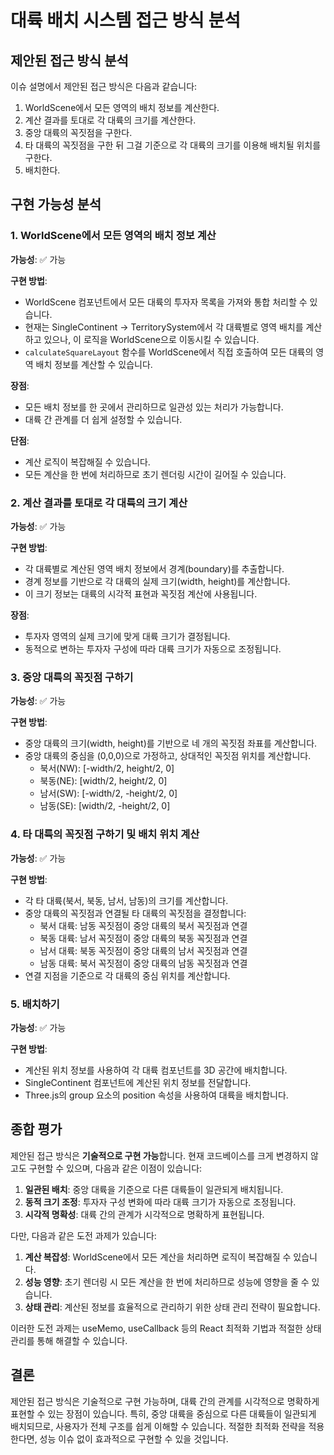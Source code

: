 # 대륙 배치 시스템 접근 방식 분석

## 제안된 접근 방식 분석

이슈 설명에서 제안된 접근 방식은 다음과 같습니다:

1. WorldScene에서 모든 영역의 배치 정보를 계산한다.
2. 계산 결과를 토대로 각 대륙의 크기를 계산한다.
3. 중앙 대륙의 꼭짓점을 구한다.
4. 타 대륙의 꼭짓점을 구한 뒤 그걸 기준으로 각 대륙의 크기를 이용해 배치될 위치를 구한다.
5. 배치한다.

## 구현 가능성 분석

### 1. WorldScene에서 모든 영역의 배치 정보 계산

**가능성**: ✅ 가능

**구현 방법**:
- WorldScene 컴포넌트에서 모든 대륙의 투자자 목록을 가져와 통합 처리할 수 있습니다.
- 현재는 SingleContinent → TerritorySystem에서 각 대륙별로 영역 배치를 계산하고 있으나, 이 로직을 WorldScene으로 이동시킬 수 있습니다.
- `calculateSquareLayout` 함수를 WorldScene에서 직접 호출하여 모든 대륙의 영역 배치 정보를 계산할 수 있습니다.

**장점**:
- 모든 배치 정보를 한 곳에서 관리하므로 일관성 있는 처리가 가능합니다.
- 대륙 간 관계를 더 쉽게 설정할 수 있습니다.

**단점**:
- 계산 로직이 복잡해질 수 있습니다.
- 모든 계산을 한 번에 처리하므로 초기 렌더링 시간이 길어질 수 있습니다.

### 2. 계산 결과를 토대로 각 대륙의 크기 계산

**가능성**: ✅ 가능

**구현 방법**:
- 각 대륙별로 계산된 영역 배치 정보에서 경계(boundary)를 추출합니다.
- 경계 정보를 기반으로 각 대륙의 실제 크기(width, height)를 계산합니다.
- 이 크기 정보는 대륙의 시각적 표현과 꼭짓점 계산에 사용됩니다.

**장점**:
- 투자자 영역의 실제 크기에 맞게 대륙 크기가 결정됩니다.
- 동적으로 변하는 투자자 구성에 따라 대륙 크기가 자동으로 조정됩니다.

### 3. 중앙 대륙의 꼭짓점 구하기

**가능성**: ✅ 가능

**구현 방법**:
- 중앙 대륙의 크기(width, height)를 기반으로 네 개의 꼭짓점 좌표를 계산합니다.
- 중앙 대륙의 중심을 (0,0,0)으로 가정하고, 상대적인 꼭짓점 위치를 계산합니다.
  - 북서(NW): [-width/2, height/2, 0]
  - 북동(NE): [width/2, height/2, 0]
  - 남서(SW): [-width/2, -height/2, 0]
  - 남동(SE): [width/2, -height/2, 0]

### 4. 타 대륙의 꼭짓점 구하기 및 배치 위치 계산

**가능성**: ✅ 가능

**구현 방법**:
- 각 타 대륙(북서, 북동, 남서, 남동)의 크기를 계산합니다.
- 중앙 대륙의 꼭짓점과 연결될 타 대륙의 꼭짓점을 결정합니다:
  - 북서 대륙: 남동 꼭짓점이 중앙 대륙의 북서 꼭짓점과 연결
  - 북동 대륙: 남서 꼭짓점이 중앙 대륙의 북동 꼭짓점과 연결
  - 남서 대륙: 북동 꼭짓점이 중앙 대륙의 남서 꼭짓점과 연결
  - 남동 대륙: 북서 꼭짓점이 중앙 대륙의 남동 꼭짓점과 연결
- 연결 지점을 기준으로 각 대륙의 중심 위치를 계산합니다.

### 5. 배치하기

**가능성**: ✅ 가능

**구현 방법**:
- 계산된 위치 정보를 사용하여 각 대륙 컴포넌트를 3D 공간에 배치합니다.
- SingleContinent 컴포넌트에 계산된 위치 정보를 전달합니다.
- Three.js의 group 요소의 position 속성을 사용하여 대륙을 배치합니다.

## 종합 평가

제안된 접근 방식은 **기술적으로 구현 가능**합니다. 현재 코드베이스를 크게 변경하지 않고도 구현할 수 있으며, 다음과 같은 이점이 있습니다:

1. **일관된 배치**: 중앙 대륙을 기준으로 다른 대륙들이 일관되게 배치됩니다.
2. **동적 크기 조정**: 투자자 구성 변화에 따라 대륙 크기가 자동으로 조정됩니다.
3. **시각적 명확성**: 대륙 간의 관계가 시각적으로 명확하게 표현됩니다.

다만, 다음과 같은 도전 과제가 있습니다:

1. **계산 복잡성**: WorldScene에서 모든 계산을 처리하면 로직이 복잡해질 수 있습니다.
2. **성능 영향**: 초기 렌더링 시 모든 계산을 한 번에 처리하므로 성능에 영향을 줄 수 있습니다.
3. **상태 관리**: 계산된 정보를 효율적으로 관리하기 위한 상태 관리 전략이 필요합니다.

이러한 도전 과제는 useMemo, useCallback 등의 React 최적화 기법과 적절한 상태 관리를 통해 해결할 수 있습니다.

## 결론

제안된 접근 방식은 기술적으로 구현 가능하며, 대륙 간의 관계를 시각적으로 명확하게 표현할 수 있는 장점이 있습니다. 특히, 중앙 대륙을 중심으로 다른 대륙들이 일관되게 배치되므로, 사용자가 전체 구조를 쉽게 이해할 수 있습니다. 적절한 최적화 전략을 적용한다면, 성능 이슈 없이 효과적으로 구현할 수 있을 것입니다.